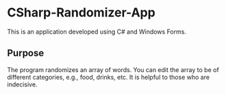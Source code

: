 # CSharp-Randomizer-App
This is an application developed using C# and Windows Forms. 

Purpose
---
The program randomizes an array of words. You can edit the array to be of different categories, e.g., food, drinks, etc. It is helpful to those who are indecisive.
